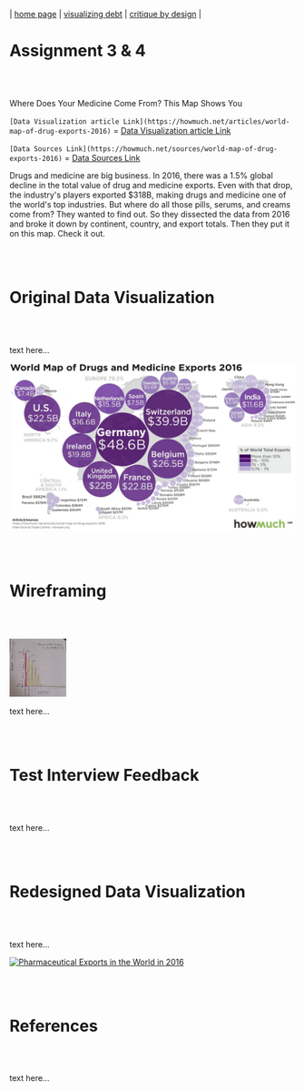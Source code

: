 | [home page](https://aishwarya1912s.github.io/portfolio/) | [visualizing debt](https://aishwarya1912s.github.io/portfolio/Visualizing_government_debt_part3.html) | [critique by design](https://aishwarya1912s.github.io/portfolio/critique-by-design.html) | 

# Assignment 3 & 4

  <br>  <br>
  
Where Does Your Medicine Come From? This Map Shows You

`[Data Visualization article Link](https://howmuch.net/articles/world-map-of-drug-exports-2016)` = [Data Visualization article Link](https://howmuch.net/articles/world-map-of-drug-exports-2016)   

`[Data Sources Link](https://howmuch.net/sources/world-map-of-drug-exports-2016)` = [Data Sources Link](https://howmuch.net/sources/world-map-of-drug-exports-2016) 

Drugs and medicine are big business. In 2016, there was a 1.5% global decline in the total value of drug and medicine exports. Even with that drop, the industry's players exported $318B, making drugs and medicine one of the world's top industries. But where do all those pills, serums, and creams come from?  They wanted to find out. So they dissected the data from 2016 and broke it down by continent, country, and export totals. Then they put it on this map. Check it out.
  
  <br>  <br>

# Original Data Visualization

  <br>  <br>

text here...


    
![OriginalPic](OriginalPic.jpeg)



  <br>  <br>

# Wireframing

  <br>  <br>

<img src="Wireframe.jpeg" width="100"/>


text here...


  <br>  <br>

# Test Interview Feedback

  <br>  <br>

text here...




  <br>  <br>

# Redesigned Data Visualization
  <br>  <br>
  
  text here...



    
<div class='tableauPlaceholder' id='viz1707274872295' style='position: relative'><noscript><a href='#'><img alt='Pharmaceutical Exports in the World in 2016 ' src='https:&#47;&#47;public.tableau.com&#47;static&#47;images&#47;Ph&#47;PharmaceuticalExportsintheWorldin2016&#47;Sheet1&#47;1_rss.png' style='border: none' /></a></noscript><object class='tableauViz'  style='display:none;'><param name='host_url' value='https%3A%2F%2Fpublic.tableau.com%2F' /> <param name='embed_code_version' value='3' /> <param name='site_root' value='' /><param name='name' value='PharmaceuticalExportsintheWorldin2016&#47;Sheet1' /><param name='tabs' value='no' /><param name='toolbar' value='yes' /><param name='static_image' value='https:&#47;&#47;public.tableau.com&#47;static&#47;images&#47;Ph&#47;PharmaceuticalExportsintheWorldin2016&#47;Sheet1&#47;1.png' /> <param name='animate_transition' value='yes' /><param name='display_static_image' value='yes' /><param name='display_spinner' value='yes' /><param name='display_overlay' value='yes' /><param name='display_count' value='yes' /><param name='language' value='en-US' /><param name='filter' value='publish=yes' />
</object></div>  
<script type='text/javascript'>                 
  var divElement = document.getElementById('viz1707274872295');    
  var vizElement = divElement.getElementsByTagName('object')[0];     
  vizElement.style.width='100%';
  vizElement.style.height=(divElement.offsetWidth*0.75)+'px';   
  var scriptElement = document.createElement('script');        
  scriptElement.src = 'https://public.tableau.com/javascripts/api/viz_v1.js';                    vizElement.parentNode.insertBefore(scriptElement, vizElement);     
</script>
  
  <br>  <br>
  

# References

  <br>  <br>

text here...
